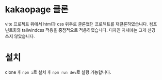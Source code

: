 # kakaopage 클론

vite 프로젝트 위에서 html과 css 위주로 클론했던 프로젝트를 재클론하였습니다.
컴포넌트화와 tailwindcss 적용을 중점적으로 적용하였습니다.
디자인 자체에는 크게 신경쓰지 않았습니다.

# 설치

clone 후 `npm i`로 설치 후 `npm run dev`로 실행 가능합니다.
